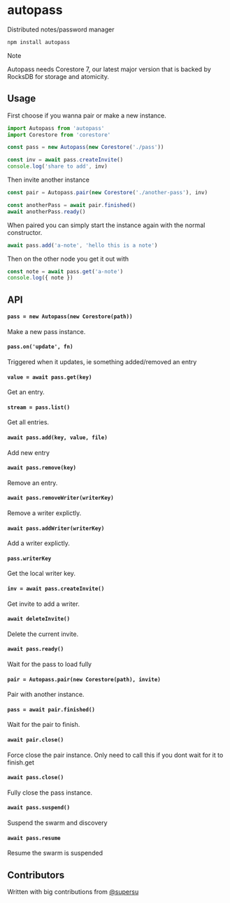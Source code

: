 # autopass

Distributed notes/password manager

```sh
npm install autopass
```

> [!NOTE]
> Autopass needs Corestore 7, our latest major version that is backed by RocksDB for storage and atomicity.

## Usage

First choose if you wanna pair or make a new instance.

```js
import Autopass from 'autopass'
import Corestore from 'corestore'

const pass = new Autopass(new Corestore('./pass'))

const inv = await pass.createInvite()
console.log('share to add', inv)
```

Then invite another instance

```js
const pair = Autopass.pair(new Corestore('./another-pass'), inv)

const anotherPass = await pair.finished()
await anotherPass.ready()
```

When paired you can simply start the instance again with the normal constructor.

```js
await pass.add('a-note', 'hello this is a note')
```

Then on the other node you get it out with

```js
const note = await pass.get('a-note')
console.log({ note })
```

## API

#### `pass = new Autopass(new Corestore(path))`

Make a new pass instance.

#### `pass.on('update', fn)`

Triggered when it updates, ie something added/removed an entry

#### `value = await pass.get(key)`

Get an entry.

#### `stream = pass.list()`

Get all entries.

#### `await pass.add(key, value, file)`

Add new entry

#### `await pass.remove(key)`

Remove an entry.

#### `await pass.removeWriter(writerKey)`

Remove a writer explictly.

#### `await pass.addWriter(writerKey)`

Add a writer explictly.

#### `pass.writerKey`

Get the local writer key.

#### `inv = await pass.createInvite()`

Get invite to add a writer.

#### `await deleteInvite()`

Delete the current invite.

#### `await pass.ready()`

Wait for the pass to load fully

#### `pair = Autopass.pair(new Corestore(path), invite)`

Pair with another instance.

#### `pass = await pair.finished()`

Wait for the pair to finish.

#### `await pair.close()`

Force close the pair instance. Only need to call this if you dont wait for it to finish.get

#### `await pass.close()`

Fully close the pass instance.

#### `await pass.suspend()`

Suspend the swarm and discovery

#### `await pass.resume`

Resume the swarm is suspended

## Contributors

Written with big contributions from [@supersu](https://github.com/supersuryaansh)
